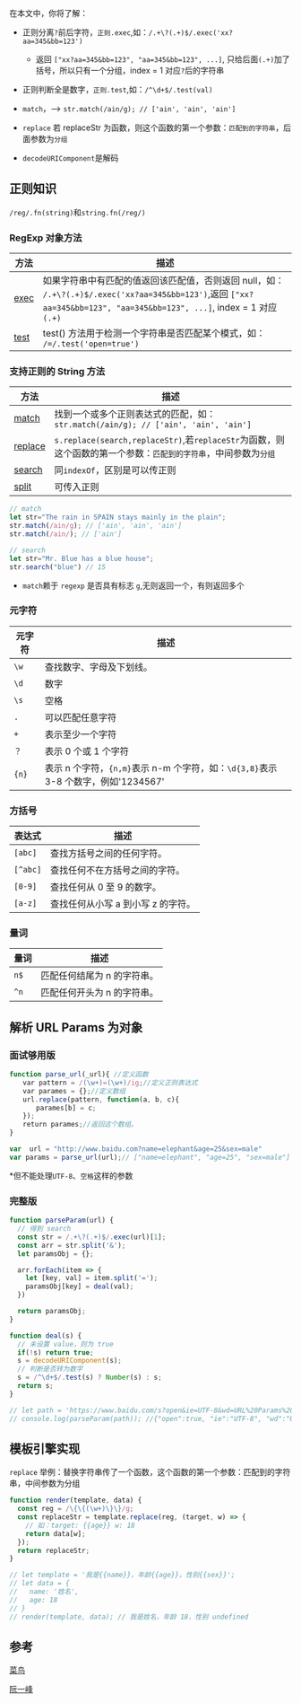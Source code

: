在本文中，你将了解：

- 正则分离`?`前后字符，`正则.exec`,如：`/.+\?(.+)$/.exec('xx?aa=345&bb=123')`
  -  返回 `["xx?aa=345&bb=123", "aa=345&bb=123", ...]`, 只给后面`(.+)`加了括号，所以只有一个分组，index = 1 对应`?`后的字符串
- 正则判断全是数字，`正则.test`,如：`/^\d+$/.test(val)`

- `match`，--> `str.match(/ain/g); // ['ain', 'ain', 'ain']`
- `replace` 若 replaceStr 为函数，则这个函数的第一个参数：`匹配到的字符串`，后面参数为`分组`
- `decodeURIComponent`是解码

## 正则知识

`/reg/.fn(string)`和`string.fn(/reg/)`

### RegExp 对象方法



| 方法 | 描述 |
| ---  | --- |
| [exec](https://www.runoob.com/jsref/jsref-exec-regexp.html)| 如果字符串中有匹配的值返回该匹配值，否则返回 null，如：` /.+\?(.+)$/.exec('xx?aa=345&bb=123')`,返回 `["xx?aa=345&bb=123", "aa=345&bb=123", ...]`, index = 1 对应`(.+)` |
| [test](https://www.runoob.com/jsref/jsref-test-regexp.html) | test() 方法用于检测一个字符串是否匹配某个模式，如： `/=/.test('open=true')` |

### 支持正则的 String 方法

| 方法 | 描述 |
| ---  | --- |
| [match](https://www.runoob.com/jsref/jsref-match.html) | 找到一个或多个正则表达式的匹配，如：`str.match(/ain/g); // ['ain', 'ain', 'ain']` |
| [replace](https://www.runoob.com/jsref/jsref-replace.html) | `s.replace(search,replaceStr)`,若`replaceStr`为函数，则这个函数的第一个参数：`匹配到的字符串`，中间参数为`分组`|
| [search](https://www.runoob.com/jsref/jsref-search.html) | 同`indexOf`，区别是可以传正则 |
| [split](https://www.runoob.com/jsref/jsref-split.html) | 可传入正则|


```js
// match
let str="The rain in SPAIN stays mainly in the plain"; 
str.match(/ain/g); // ['ain', 'ain', 'ain']
str.match(/ain/); // ['ain']

// search
let str="Mr. Blue has a blue house";
str.search("blue") // 15
```

* `match`赖于 `regexp` 是否具有标志 `g`,无则返回一个，有则返回多个

### 元字符

| 元字符 | 描述 |
| ---   | --- |
| `\w` | 查找数字、字母及下划线。
| `\d` |  数字 
| `\s` | 空格
| `.` | 可以匹配任意字符 |
| `+` | 表示至少一个字符 |
| `？` | 表示 0 个或 1 个字符 |
| `{n}` | 表示 n 个字符，`{n,m}`表示 n-m 个字符，如：`\d{3,8}`表示 3-8 个数字，例如'1234567'|

### 方括号

| 表达式 | 描述 |
| ---   | --- |
|`[abc]`|查找方括号之间的任何字符。
|`[^abc]`|查找任何不在方括号之间的字符。
|`[0-9]`| 查找任何从 0 至 9 的数字。
|`[a-z]`| 查找任何从小写 a 到小写 z 的字符。

### 量词

| 量词 | 描述 |
| ---   | --- |
|`n$`| 匹配任何结尾为 n 的字符串。
|`^n`| 匹配任何开头为 n 的字符串。
## 解析 URL Params 为对象

### 面试够用版

```js
function parse_url(_url){ //定义函数
　　var pattern = /(\w+)=(\w+)/ig;//定义正则表达式
　　var parames = {};//定义数组
　　url.replace(pattern, function(a, b, c){
　　　　parames[b] = c;
　　});
　　return parames;//返回这个数组。
}

var  url = "http://www.baidu.com?name=elephant&age=25&sex=male" 
var params = parse_url(url);// ["name=elephant", "age=25", "sex=male"]
```

*但不能处理`UTF-8`、`空格`这样的参数

### 完整版

```js
function parseParam(url) {
  // 得到 search
  const str = /.+\?(.+)$/.exec(url)[1];
  const arr = str.split('&');
  let paramsObj = {};

  arr.forEach(item => {
    let [key, val] = item.split('='); 
    paramsObj[key] = deal(val);
  })

  return paramsObj;
}

function deal(s) {
  // 未设置 value，则为 true
  if(!s) return true;
  s = decodeURIComponent(s);
  // 判断是否转为数字
  s = /^\d+$/.test(s) ? Number(s) : s;
  return s;
}

// let path = 'https://www.baidu.com/s?open&ie=UTF-8&wd=URL%20Params%20%E4%B8%BA%E5%AF%B9%E8%B1%A1';
// console.log(parseParam(path)); //{"open":true, "ie":"UTF-8", "wd":"URL Params 为对象"}

```

## 模板引擎实现

`replace` 举例：替换字符串传了一个函数，这个函数的第一个参数：匹配到的字符串，中间参数为分组

```js
function render(template, data) {
  const reg = /\{\{(\w+)\}\}/g;
  const replaceStr = template.replace(reg, (target, w) => {
    // 如：target: {{age}} w: 18
    return data[w];
  });
  return replaceStr;
}

// let template = '我是{{name}}，年龄{{age}}，性别{{sex}}';
// let data = {
//   name: '姓名',
//   age: 18
// }
// render(template, data); // 我是姓名，年龄 18，性别 undefined

```

## 参考

[菜鸟](https://www.runoob.com/jsref/jsref-obj-regexp.html)

[阮一峰](https://www.liaoxuefeng.com/wiki/1016959663602400/1017639890281664)